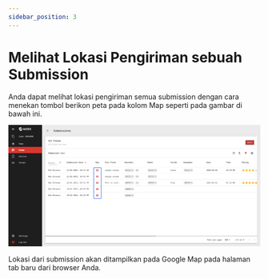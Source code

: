 ```yaml
---
sidebar_position: 3
---
```


# Melihat Lokasi Pengiriman sebuah Submission

Anda dapat melihat lokasi pengiriman semua submission dengan cara menekan tombol berikon peta pada kolom Map seperti pada gambar di bawah ini.

![](/img/screenshots/website-application-usage/submissions/viewing-submission-location/viewing-submission-location-1.png)

Lokasi dari submission akan ditampilkan pada Google Map pada halaman tab baru dari browser Anda.
